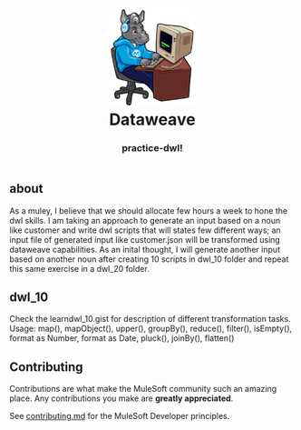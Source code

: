 <h1 align="center">
	<img
	width="150"
	src="/images/max-terminal.gif"></br>
	Dataweave<br>     
</h1>
<h3 align="center">
practice-dwl!<br><br>
</h3>

## about
As a muley, I believe that we should allocate few hours a week to hone the dwl skills. I am taking an approach to generate an input based on a noun like customer and write dwl scripts that will states few different ways; an input file of generated input like customer.json will be transformed using dataweave capabilities. As an inital thought, I will generate another input based on another noun after creating 10 scripts in dwl_10 folder and repeat this same exercise in a dwl_20 folder.

## dwl_10

Check the learndwl_10.gist for description of different transformation tasks. Usage: map(), mapObject(), upper(), groupBy(), reduce(), filter(), isEmpty(), format as Number, format as Date, pluck(), joinBy(), flatten() 

## Contributing

Contributions are what make the MuleSoft community such an amazing place. Any contributions you make are **greatly appreciated**.
	
See [contributing.md](/contributing.md) for the MuleSoft Developer principles.